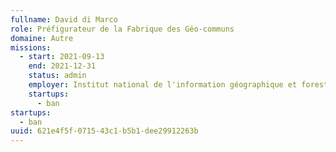 ```yaml
---
fullname: David di Marco
role: Préfigurateur de la Fabrique des Géo-communs
domaine: Autre
missions:
  - start: 2021-09-13
    end: 2021-12-31
    status: admin
    employer: Institut national de l'information géographique et forestière
    startups:
      - ban
startups:
  - ban
uuid: 621e4f5f-0715-43c1-b5b1-dee29912263b
---
```

